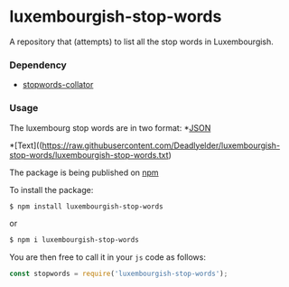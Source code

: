 # luxembourgish-stop-words
A repository that (attempts) to list all the stop words in Luxembourgish.

### Dependency

* [stopwords-collator](https://github.com/stopwords-iso/stopwords-collator)

### Usage

The luxembourg stop words are in two format:
*[JSON](https://raw.githubusercontent.com/Deadlyelder/luxembourgish-stop-words/luxembourgish-stop-words.json)

*[Text]((https://raw.githubusercontent.com/Deadlyelder/luxembourgish-stop-words/luxembourgish-stop-words.txt)

The package is being published on [npm](https://www.npmjs.com/package/luxembourgish-stop-words)

To install the package:

```bash
$ npm install luxembourgish-stop-words
```
or
```bash
$ npm i luxembourgish-stop-words
```

You are then free to call it in your `js` code as follows:

```js
const stopwords = require('luxembourgish-stop-words');
```
